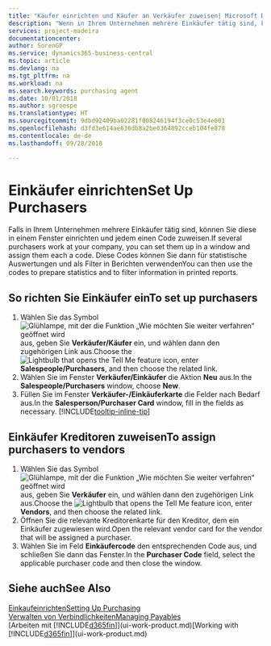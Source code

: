 ```yaml
---
title: "Käufer einrichten und Käufer an Verkäufer zuweisen| Microsoft Docs"
description: "Wenn in Ihrem Unternehmen mehrere Einkäufer tätig sind, können Sie diese für statistische Analyse organisieren."
services: project-madeira
documentationcenter: 
author: SorenGP
ms.service: dynamics365-business-central
ms.topic: article
ms.devlang: na
ms.tgt_pltfrm: na
ms.workload: na
ms.search.keywords: purchasing agent
ms.date: 10/01/2018
ms.author: sgroespe
ms.translationtype: HT
ms.sourcegitcommit: 9dbd92409ba02281f008246194f3ce0c53e4e001
ms.openlocfilehash: d3fd3e614ae636db8a2be0364892cceb104fe878
ms.contentlocale: de-de
ms.lasthandoff: 09/28/2018

---
```

# <a name="set-up-purchasers"></a><span data-ttu-id="74333-103">Einkäufer einrichten</span><span class="sxs-lookup"><span data-stu-id="74333-103">Set Up Purchasers</span></span>
<span data-ttu-id="74333-104">Falls in Ihrem Unternehmen mehrere Einkäufer tätig sind, können Sie diese in einem Fenster einrichten und jedem einen Code zuweisen.</span><span class="sxs-lookup"><span data-stu-id="74333-104">If several purchasers work at your company, you can set them up in a window and assign them each a code.</span></span> <span data-ttu-id="74333-105">Diese Codes können Sie dann für statistische Auswertungen und als Filter in Berichten verwenden</span><span class="sxs-lookup"><span data-stu-id="74333-105">You can then use the codes to prepare statistics and to filter information in printed reports.</span></span>

## <a name="to-set-up-purchasers"></a><span data-ttu-id="74333-106">So richten Sie Einkäufer ein</span><span class="sxs-lookup"><span data-stu-id="74333-106">To set up purchasers</span></span>
1. <span data-ttu-id="74333-107">Wählen Sie das Symbol ![Glühlampe, mit der die Funktion „Wie möchten Sie weiter verfahren“ geöffnet wird](media/ui-search/search_small.png "Wie möchten Sie weiter verfahren?") aus, geben Sie **Verkäufer/Käufer** ein, und wählen dann den zugehörigen Link aus.</span><span class="sxs-lookup"><span data-stu-id="74333-107">Choose the ![Lightbulb that opens the Tell Me feature](media/ui-search/search_small.png "Tell me what you want to do") icon, enter **Salespeople/Purchasers**, and then choose the related link.</span></span>
2. <span data-ttu-id="74333-108">Wählen Sie im Fenster **Verkäufer/Einkäufer** die Aktion **Neu** aus.</span><span class="sxs-lookup"><span data-stu-id="74333-108">In the **Salespeople/Purchasers** window, choose **New**.</span></span>
3. <span data-ttu-id="74333-109">Füllen Sie im Fenster **Verkäufer-/Einkäuferkarte** die Felder nach Bedarf aus.</span><span class="sxs-lookup"><span data-stu-id="74333-109">In the **Salesperson/Purchaser Card** window, fill in the fields as necessary.</span></span> [!INCLUDE[tooltip-inline-tip](includes/tooltip-inline-tip_md.md)]

## <a name="to-assign-purchasers-to-vendors"></a><span data-ttu-id="74333-110">Einkäufer Kreditoren zuweisen</span><span class="sxs-lookup"><span data-stu-id="74333-110">To assign purchasers to vendors</span></span>
1. <span data-ttu-id="74333-111">Wählen Sie das Symbol ![Glühlampe, mit der die Funktion „Wie möchten Sie weiter verfahren“ geöffnet wird](media/ui-search/search_small.png "Wie möchten Sie weiter verfahren?") aus, geben Sie **Verkäufer** ein, und wählen dann den zugehörigen Link aus.</span><span class="sxs-lookup"><span data-stu-id="74333-111">Choose the ![Lightbulb that opens the Tell Me feature](media/ui-search/search_small.png "Tell me what you want to do") icon, enter **Vendors**, and then choose the related link.</span></span>
2. <span data-ttu-id="74333-112">Öffnen Sie die relevante Kreditorenkarte für den Kreditor, dem ein Einkäufer zugewiesen wird.</span><span class="sxs-lookup"><span data-stu-id="74333-112">Open the relevant vendor card for the vendor that will be assigned a purchaser.</span></span>
3. <span data-ttu-id="74333-113">Wählen Sie im Feld **Einkäufercode** den entsprechenden Code aus, und schließen Sie dann das Fenster.</span><span class="sxs-lookup"><span data-stu-id="74333-113">In the **Purchaser Code** field, select the applicable purchaser code and then close the window.</span></span>

## <a name="see-also"></a><span data-ttu-id="74333-114">Siehe auch</span><span class="sxs-lookup"><span data-stu-id="74333-114">See Also</span></span>
[<span data-ttu-id="74333-115">Einkaufeinrichten</span><span class="sxs-lookup"><span data-stu-id="74333-115">Setting Up Purchasing</span></span>](purchasing-setup-purchasing.md)  
[<span data-ttu-id="74333-116">Verwalten von Verbindlichkeiten</span><span class="sxs-lookup"><span data-stu-id="74333-116">Managing Payables</span></span>](payables-manage-payables.md)  
<span data-ttu-id="74333-117">[Arbeiten mit [!INCLUDE[d365fin](includes/d365fin_md.md)]](ui-work-product.md)</span><span class="sxs-lookup"><span data-stu-id="74333-117">[Working with [!INCLUDE[d365fin](includes/d365fin_md.md)]](ui-work-product.md)</span></span>

